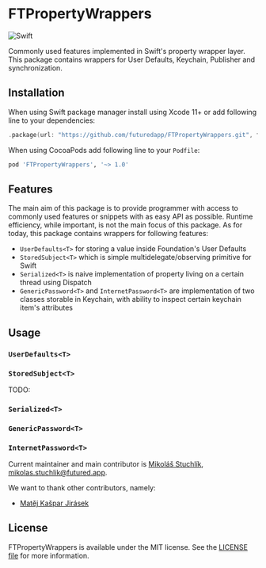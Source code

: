 # FTPropertyWrappers

![Swift](https://github.com/futuredapp/FTPropertyWrappers/workflows/Swift/badge.svg)

Commonly used features implemented in Swift's property wrapper layer. This package contains wrappers for User Defaults, Keychain, Publisher and synchronization.

## Installation

When using Swift package manager install using Xcode 11+
or add following line to your dependencies:

```swift
.package(url: "https://github.com/futuredapp/FTPropertyWrappers.git", from: "1.0.0")
```
When using CocoaPods add following line to your `Podfile`:

```ruby
pod 'FTPropertyWrappers', '~> 1.0'
```
## Features

The main aim of this package is to provide programmer with access to commonly used features or snippets with as easy API as possible. Runtime efficiency, while important, is not the main focus of this package. As for today, this package contains wrappers for following features:

- `UserDefaults<T>` for storing a value inside Foundation's User Defaults
- `StoredSubject<T>` which is simple multidelegate/observing primitive for Swift
- `Serialized<T>` is naive implementation of property living on a certain thread using Dispatch
- `GenericPassword<T>` and `InternetPassword<T>` are implementation of two classes storable in Keychain, with ability to inspect certain keychain item's attributes

## Usage

### `UserDefaults<T>`

### `StoredSubject<T>`
TODO:

### `Serialized<T>`

### `GenericPassword<T>` 

### `InternetPassword<T>`

Current maintainer and main contributor is [Mikoláš Stuchlík](https://github.com/mikolasstuchlik), <mikolas.stuchlik@futured.app>.

We want to thank other contributors, namely:

- [Matěj Kašpar Jirásek](https://github.com/mkj-is)

## License

FTPropertyWrappers is available under the MIT license. See the [LICENSE file](LICENSE) for more information.
